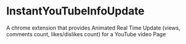 # InstantYouTubeInfoUpdate
A chrome extension that provides Animated Real Time Update (views, comments count, likes/dislikes count) for a YouTube video Page
